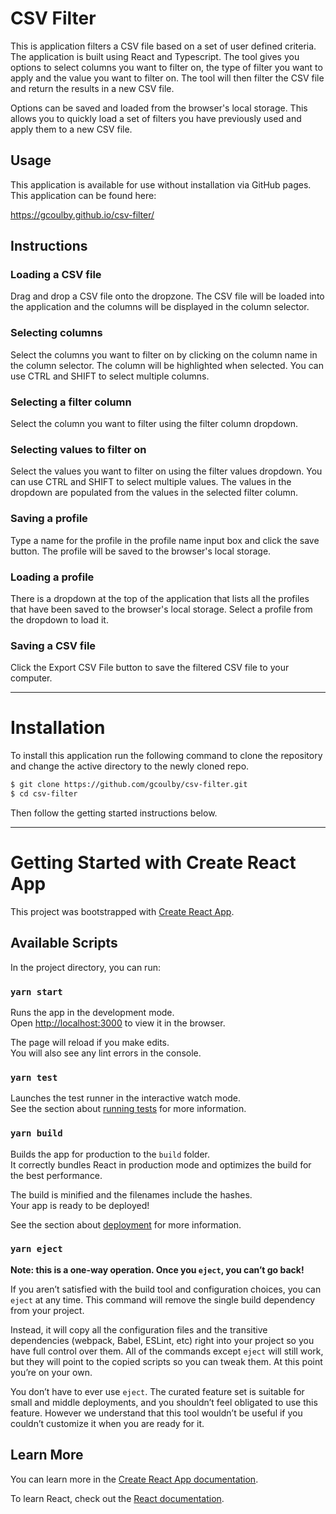 # CSV Filter

This is application filters a CSV file based on a set of user defined criteria. The application is built using React and Typescript.
The tool gives you options to select columns you want to filter on, the type of filter you want to apply and the value you want to filter on. The tool will then filter the CSV file and return the results in a new CSV file.

Options can be saved and loaded from the browser's local storage. This allows you to quickly load a set of filters you have previously used and apply them to a new CSV file.

## Usage

This application is available for use without installation via GitHub pages. This application can be found here:

https://gcoulby.github.io/csv-filter/

## Instructions

### Loading a CSV file

Drag and drop a CSV file onto the dropzone. The CSV file will be loaded into the application and the columns will be displayed in the column selector.

### Selecting columns

Select the columns you want to filter on by clicking on the column name in the column selector. The column will be highlighted when selected. You can use CTRL and SHIFT to select multiple columns.

### Selecting a filter column

Select the column you want to filter using the filter column dropdown.

### Selecting values to filter on

Select the values you want to filter on using the filter values dropdown. You can use CTRL and SHIFT to select multiple values. The values in the dropdown are populated from the values in the selected filter column.

### Saving a profile

Type a name for the profile in the profile name input box and click the save button. The profile will be saved to the browser's local storage.

### Loading a profile

There is a dropdown at the top of the application that lists all the profiles that have been saved to the browser's local storage. Select a profile from the dropdown to load it.

### Saving a CSV file

Click the Export CSV File button to save the filtered CSV file to your computer.

---

# Installation

To install this application run the following command to clone the repository and change the active directory to the newly cloned repo.

```bash
$ git clone https://github.com/gcoulby/csv-filter.git
$ cd csv-filter
```

Then follow the getting started instructions below.

---

# Getting Started with Create React App

This project was bootstrapped with [Create React App](https://github.com/facebook/create-react-app).

## Available Scripts

In the project directory, you can run:

### `yarn start`

Runs the app in the development mode.\
Open [http://localhost:3000](http://localhost:3000) to view it in the browser.

The page will reload if you make edits.\
You will also see any lint errors in the console.

### `yarn test`

Launches the test runner in the interactive watch mode.\
See the section about [running tests](https://facebook.github.io/create-react-app/docs/running-tests) for more information.

### `yarn build`

Builds the app for production to the `build` folder.\
It correctly bundles React in production mode and optimizes the build for the best performance.

The build is minified and the filenames include the hashes.\
Your app is ready to be deployed!

See the section about [deployment](https://facebook.github.io/create-react-app/docs/deployment) for more information.

### `yarn eject`

**Note: this is a one-way operation. Once you `eject`, you can’t go back!**

If you aren’t satisfied with the build tool and configuration choices, you can `eject` at any time. This command will remove the single build dependency from your project.

Instead, it will copy all the configuration files and the transitive dependencies (webpack, Babel, ESLint, etc) right into your project so you have full control over them. All of the commands except `eject` will still work, but they will point to the copied scripts so you can tweak them. At this point you’re on your own.

You don’t have to ever use `eject`. The curated feature set is suitable for small and middle deployments, and you shouldn’t feel obligated to use this feature. However we understand that this tool wouldn’t be useful if you couldn’t customize it when you are ready for it.

## Learn More

You can learn more in the [Create React App documentation](https://facebook.github.io/create-react-app/docs/getting-started).

To learn React, check out the [React documentation](https://reactjs.org/).
